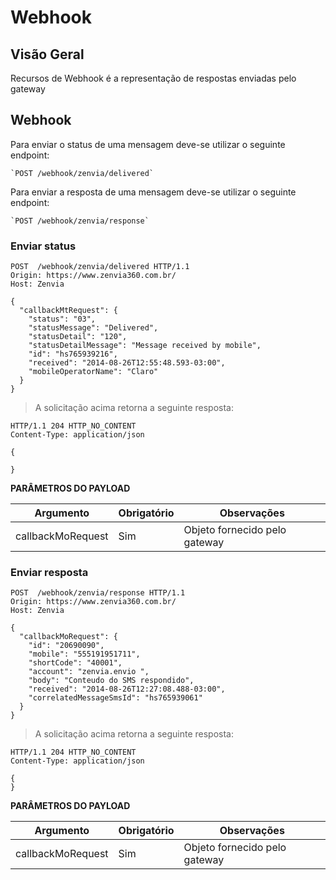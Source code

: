 # Webhook

Visão Geral
-----------

Recursos de Webhook é a representação de respostas enviadas pelo gateway


## Webhook

Para enviar o status de uma mensagem deve-se utilizar o seguinte endpoint:

    `POST /webhook/zenvia/delivered`
    
Para enviar a resposta de uma mensagem deve-se utilizar o seguinte endpoint:

    `POST /webhook/zenvia/response`
 
### Enviar status

```http
POST  /webhook/zenvia/delivered HTTP/1.1
Origin: https://www.zenvia360.com.br/
Host: Zenvia

{
  "callbackMtRequest": {
    "status": "03",
    "statusMessage": "Delivered",
    "statusDetail": "120",
    "statusDetailMessage": "Message received by mobile",
    "id": "hs765939216",
    "received": "2014-08-26T12:55:48.593-03:00",
    "mobileOperatorName": "Claro"
  }
}
```

> A solicitação acima retorna a seguinte resposta:

```http
HTTP/1.1 204 HTTP_NO_CONTENT
Content-Type: application/json

{

}
```

 **PARÂMETROS DO PAYLOAD**

Argumento | Obrigatório | Observações
--------- | ----------- | -----------
callbackMoRequest | Sim | Objeto fornecido pelo gateway

### Enviar resposta

```http
POST  /webhook/zenvia/response HTTP/1.1
Origin: https://www.zenvia360.com.br/
Host: Zenvia

{
  "callbackMoRequest": {
    "id": "20690090",
    "mobile": "555191951711",
    "shortCode": "40001",
    "account": "zenvia.envio ",
    "body": "Conteudo do SMS respondido",
    "received": "2014-08-26T12:27:08.488-03:00",
    "correlatedMessageSmsId": "hs765939061"
  }
}
```

> A solicitação acima retorna a seguinte resposta:

```http
HTTP/1.1 204 HTTP_NO_CONTENT
Content-Type: application/json

{
}
```

 **PARÂMETROS DO PAYLOAD**

Argumento | Obrigatório | Observações
--------- | ----------- | -----------
callbackMoRequest | Sim | Objeto fornecido pelo gateway
